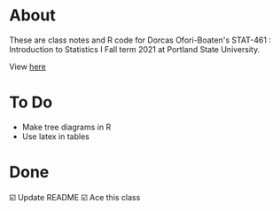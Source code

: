 # About 
These are class notes and R code for Dorcas Ofori-Boaten's STAT-461 : Introduction to Statistics I Fall term 2021 at Portland State University.

View [here](https://rbolt13.github.io/stat461/)

# To Do 
* Make tree diagrams in R
* Use latex in tables 

# Done 
☑️ Update README
☑️ Ace this class
